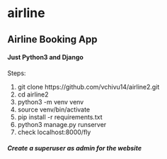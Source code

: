 # airline

<h2>Airline Booking App</h2>
<h4>Just Python3 and Django</h4>
<p>Steps:</p>
<ol>
  <li>git clone https://github.com/vchivu14/airline2.git</li>
  <li>cd airline2</li>
  <li>python3 -m venv venv</li>
  <li>source venv/bin/activate</li>
  <li>pip install -r requirements.txt</li>
  <li>python3 manage.py runserver</li>
  <li>check localhost:8000/fly</li>
</ol>
<h5>Create a superuser as admin for the website</h5>
